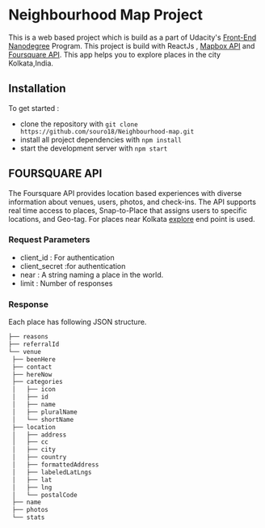# Neighbourhood Map Project


This is a web based project which is build as a part of Udacity's [Front-End Nanodegree](https://in.udacity.com/course/front-end-web-developer-nanodegree--nd001) Program. This project is build with ReactJs , [Mapbox API](https://www.mapbox.com/) and [Foursquare API](https://developer.foursquare.com/). This app helps you to explore places in the city Kolkata,India. 

## Installation
To get started :

* clone the repository with `git clone https://github.com/souro18/Neighbourhood-map.git`
* install all project dependencies with `npm install`
* start the development server with `npm start`

## FOURSQUARE API
  The Foursquare API provides location based experiences with diverse information about venues, users, photos, and check-ins. The API supports real time access to places, Snap-to-Place that assigns users to specific locations, and Geo-tag.
  For places near Kolkata [explore](https://developer.foursquare.com/docs/api/venues/explore) end point is used.
  ### Request Parameters
  
  * client_id : For authentication
  * client_secret :for authentication
  * near : A string naming a place in the world. 
  * limit : Number of responses
  
  ### Response
   Each place has following JSON structure.
   ```bash
├── reasons
├── referralId
└── venue
    ├── beenHere
    ├── contact
    ├── hereNow
    ├── categories 
    │   ├── icon
    │   ├── id
    │   ├── name
    │   ├── pluralName
    │   └── shortName
    ├── location
    │   ├── address
    │   ├── cc
    │   ├── city
    │   ├── country
    │   ├── formattedAddress
    │   ├── labeledLatLngs
    │   ├── lat
    │   ├── lng
    │   └── postalCode
    ├── name
    ├── photos
    └── stats
```
